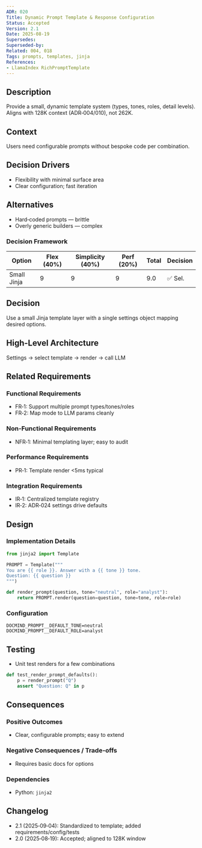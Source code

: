 ```yaml
---
ADR: 020
Title: Dynamic Prompt Template & Response Configuration
Status: Accepted
Version: 2.1
Date: 2025-08-19
Supersedes:
Superseded-by:
Related: 004, 018
Tags: prompts, templates, jinja
References:
- LlamaIndex RichPromptTemplate
---
```


## Description

Provide a small, dynamic template system (types, tones, roles, detail levels). Aligns with 128K context (ADR‑004/010), not 262K.

## Context

Users need configurable prompts without bespoke code per combination.

## Decision Drivers

- Flexibility with minimal surface area
- Clear configuration; fast iteration

## Alternatives

- Hard‑coded prompts — brittle
- Overly generic builders — complex

### Decision Framework

| Option        | Flex (40%) | Simplicity (40%) | Perf (20%) | Total | Decision |
| ------------- | ---------- | ---------------- | ---------- | ----- | -------- |
| Small Jinja   | 9          | 9                | 9          | 9.0   | ✅ Sel.  |

## Decision

Use a small Jinja template layer with a single settings object mapping desired options.

## High-Level Architecture

Settings → select template → render → call LLM

## Related Requirements

### Functional Requirements

- FR‑1: Support multiple prompt types/tones/roles
- FR‑2: Map mode to LLM params cleanly

### Non-Functional Requirements

- NFR‑1: Minimal templating layer; easy to audit

### Performance Requirements

- PR‑1: Template render <5ms typical

### Integration Requirements

- IR‑1: Centralized template registry
- IR‑2: ADR‑024 settings drive defaults

## Design

### Implementation Details

```python
from jinja2 import Template

PROMPT = Template("""
You are {{ role }}. Answer with a {{ tone }} tone.
Question: {{ question }}
""")

def render_prompt(question, tone="neutral", role="analyst"):
    return PROMPT.render(question=question, tone=tone, role=role)
```

### Configuration

```env
DOCMIND_PROMPT__DEFAULT_TONE=neutral
DOCMIND_PROMPT__DEFAULT_ROLE=analyst
```

## Testing

- Unit test renders for a few combinations

```python
def test_render_prompt_defaults():
    p = render_prompt("Q")
    assert "Question: Q" in p
```

## Consequences

### Positive Outcomes

- Clear, configurable prompts; easy to extend

### Negative Consequences / Trade-offs

- Requires basic docs for options

### Dependencies

- Python: `jinja2`

## Changelog

- 2.1 (2025‑09‑04): Standardized to template; added requirements/config/tests
- 2.0 (2025‑08‑19): Accepted; aligned to 128K window
